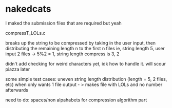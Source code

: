 # nakedcats

I maked the submission files that are required but yeah

compressT_LOLs.c

breaks up the string to be compressed by taking in the user input, then distributing the remaining length n to the first n files
ie, string length 5, user input 2 files -> 5%2 = 1, string length compress is 3, 2

didn't add checking for weird characters yet, idk how to handle it. will scour piazza later

some simple test cases:
uneven string length distribution (length = 5, 2 files, etc)
when only wants 1 file output - > makes file with LOLs and no number afterwards

need to do:
spaces/non alpahabets for compression algorithm part 
